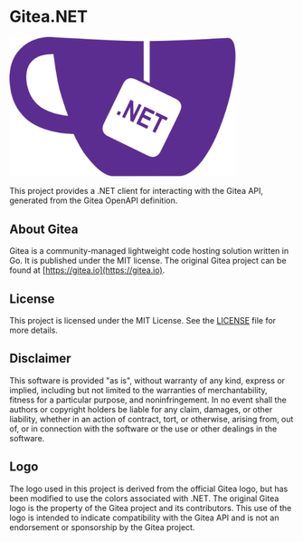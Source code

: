 # Gitea.NET

<img width="400px" src="Gitea_NET_Logo.svg" />

This project provides a .NET client for interacting with the Gitea API, generated from the Gitea OpenAPI definition.

## About Gitea

Gitea is a community-managed lightweight code hosting solution written in Go. It is published under the MIT license. The original Gitea project can be found at [https://gitea.io](https://gitea.io).

## License

This project is licensed under the MIT License. See the [LICENSE](LICENSE) file for more details.

## Disclaimer

This software is provided "as is", without warranty of any kind, express or implied, including but not limited to the warranties of merchantability, fitness for a particular purpose, and noninfringement. In no event shall the authors or copyright holders be liable for any claim, damages, or other liability, whether in an action of contract, tort, or otherwise, arising from, out of, or in connection with the software or the use or other dealings in the software.

## Logo

The logo used in this project is derived from the official Gitea logo, but has been modified to use the colors associated with .NET. The original Gitea logo is the property of the Gitea project and its contributors. This use of the logo is intended to indicate compatibility with the Gitea API and is not an endorsement or sponsorship by the Gitea project.